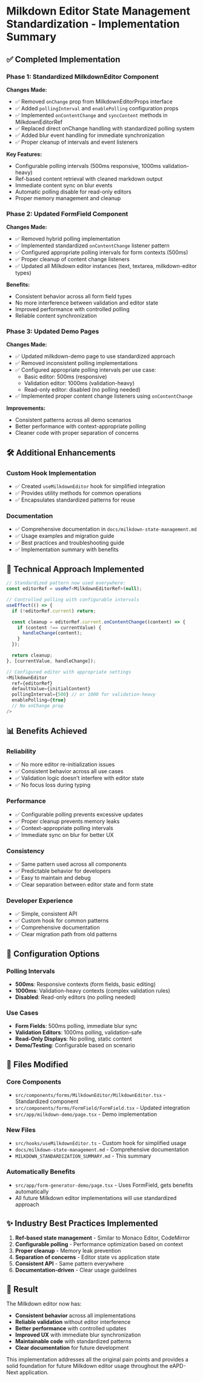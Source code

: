 # Milkdown Editor State Management Standardization - Implementation Summary

## ✅ Completed Implementation

### Phase 1: Standardized MilkdownEditor Component

**Changes Made:**

- ✅ Removed `onChange` prop from MilkdownEditorProps interface
- ✅ Added `pollingInterval` and `enablePolling` configuration props
- ✅ Implemented `onContentChange` and `syncContent` methods in MilkdownEditorRef
- ✅ Replaced direct onChange handling with standardized polling system
- ✅ Added blur event handling for immediate synchronization
- ✅ Proper cleanup of intervals and event listeners

**Key Features:**

- Configurable polling intervals (500ms responsive, 1000ms validation-heavy)
- Ref-based content retrieval with cleaned markdown output
- Immediate content sync on blur events
- Automatic polling disable for read-only editors
- Proper memory management and cleanup

### Phase 2: Updated FormField Component

**Changes Made:**

- ✅ Removed hybrid polling implementation
- ✅ Implemented standardized `onContentChange` listener pattern
- ✅ Configured appropriate polling intervals for form contexts (500ms)
- ✅ Proper cleanup of content change listeners
- ✅ Updated all Milkdown editor instances (text, textarea, milkdown-editor types)

**Benefits:**

- Consistent behavior across all form field types
- No more interference between validation and editor state
- Improved performance with controlled polling
- Reliable content synchronization

### Phase 3: Updated Demo Pages

**Changes Made:**

- ✅ Updated milkdown-demo page to use standardized approach
- ✅ Removed inconsistent polling implementations
- ✅ Configured appropriate polling intervals per use case:
  - Basic editor: 500ms (responsive)
  - Validation editor: 1000ms (validation-heavy)
  - Read-only editor: disabled (no polling needed)
- ✅ Implemented proper content change listeners using `onContentChange`

**Improvements:**

- Consistent patterns across all demo scenarios
- Better performance with context-appropriate polling
- Cleaner code with proper separation of concerns

## 🛠️ Additional Enhancements

### Custom Hook Implementation

- ✅ Created `useMilkdownEditor` hook for simplified integration
- ✅ Provides utility methods for common operations
- ✅ Encapsulates standardized patterns for reuse

### Documentation

- ✅ Comprehensive documentation in `docs/milkdown-state-management.md`
- ✅ Usage examples and migration guide
- ✅ Best practices and troubleshooting guide
- ✅ Implementation summary with benefits

## 🎯 Technical Approach Implemented

```typescript
// Standardized pattern now used everywhere:
const editorRef = useRef<MilkdownEditorRef>(null);

// Controlled polling with configurable intervals
useEffect(() => {
  if (!editorRef.current) return;

  const cleanup = editorRef.current.onContentChange((content) => {
    if (content !== currentValue) {
      handleChange(content);
    }
  });

  return cleanup;
}, [currentValue, handleChange]);

// Configured editor with appropriate settings
<MilkdownEditor
  ref={editorRef}
  defaultValue={initialContent}
  pollingInterval={500} // or 1000 for validation-heavy
  enablePolling={true}
  // No onChange prop
/>
```

## 📊 Benefits Achieved

### Reliability

- ✅ No more editor re-initialization issues
- ✅ Consistent behavior across all use cases
- ✅ Validation logic doesn't interfere with editor state
- ✅ No focus loss during typing

### Performance

- ✅ Configurable polling prevents excessive updates
- ✅ Proper cleanup prevents memory leaks
- ✅ Context-appropriate polling intervals
- ✅ Immediate sync on blur for better UX

### Consistency

- ✅ Same pattern used across all components
- ✅ Predictable behavior for developers
- ✅ Easy to maintain and debug
- ✅ Clear separation between editor state and form state

### Developer Experience

- ✅ Simple, consistent API
- ✅ Custom hook for common patterns
- ✅ Comprehensive documentation
- ✅ Clear migration path from old patterns

## 🔧 Configuration Options

### Polling Intervals

- **500ms**: Responsive contexts (form fields, basic editing)
- **1000ms**: Validation-heavy contexts (complex validation rules)
- **Disabled**: Read-only editors (no polling needed)

### Use Cases

- **Form Fields**: 500ms polling, immediate blur sync
- **Validation Editors**: 1000ms polling, validation-safe
- **Read-Only Displays**: No polling, static content
- **Demo/Testing**: Configurable based on scenario

## 🚀 Files Modified

### Core Components

- `src/components/forms/MilkdownEditor/MilkdownEditor.tsx` - Standardized component
- `src/components/forms/FormField/FormField.tsx` - Updated integration
- `src/app/milkdown-demo/page.tsx` - Demo implementation

### New Files

- `src/hooks/useMilkdownEditor.ts` - Custom hook for simplified usage
- `docs/milkdown-state-management.md` - Comprehensive documentation
- `MILKDOWN_STANDARDIZATION_SUMMARY.md` - This summary

### Automatically Benefits

- `src/app/form-generator-demo/page.tsx` - Uses FormField, gets benefits automatically
- All future Milkdown editor implementations will use standardized approach

## ✨ Industry Best Practices Implemented

1. **Ref-based state management** - Similar to Monaco Editor, CodeMirror
2. **Configurable polling** - Performance optimization based on context
3. **Proper cleanup** - Memory leak prevention
4. **Separation of concerns** - Editor state vs application state
5. **Consistent API** - Same pattern everywhere
6. **Documentation-driven** - Clear usage guidelines

## 🎉 Result

The Milkdown editor now has:

- **Consistent behavior** across all implementations
- **Reliable validation** without editor interference
- **Better performance** with controlled updates
- **Improved UX** with immediate blur synchronization
- **Maintainable code** with standardized patterns
- **Clear documentation** for future development

This implementation addresses all the original pain points and provides a solid foundation for future Milkdown editor usage throughout the eAPD-Next application.
